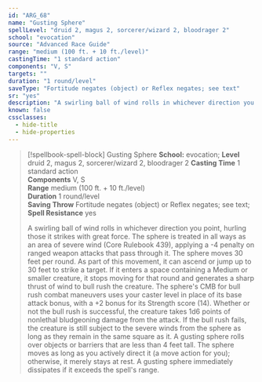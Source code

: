 ```yaml
---
id: "ARG_68"
name: "Gusting Sphere"
spellLevel: "druid 2, magus 2, sorcerer/wizard 2, bloodrager 2"
school: "evocation"
source: "Advanced Race Guide"
range: "medium (100 ft. + 10 ft./level)"
castingTime: "1 standard action"
components: "V, S"
targets: ""
duration: "1 round/level"
saveType: "Fortitude negates (object) or Reflex negates; see text"
sr: "yes"
description: "A swirling ball of wind rolls in whichever direction you point, hurling those it strikes with great force. The sphere is treated in all ways as an area of severe wind (Core Rulebook 439), applying a -4 penalty on ranged weapon attacks that pass through it. The sphere moves 30 feet per round. As part of this movement, it can ascend or jump up to 30 feet to strike a target. If it enters a space containing a Medium or smaller creature, it stops moving for that round and generates a sharp thrust of wind to bull rush the creature. The sphere's CMB for bull rush combat maneuvers uses your caster level in place of its base attack bonus, with a +2 bonus for its Strength score (14). Whether or not the bull rush is successful, the creature takes 1d6 points of nonlethal bludgeoning damage from the attack. If the bull rush fails, the creature is still subject to the severe winds from the sphere as long as they remain in the same square as it. A gusting sphere rolls over objects or barriers that are less than 4 feet tall.  The sphere moves as long as you actively direct it (a move action for you); otherwise, it merely stays at rest. A gusting sphere immediately dissipates if it exceeds the spell's range."
known: false
cssclasses:
  - hide-title
  - hide-properties
---
```


> [!spellbook-spell-block] Gusting Sphere
> **School:** evocation; **Level** druid 2, magus 2, sorcerer/wizard 2, bloodrager 2
> **Casting Time** 1 standard action  
> **Components** V, S  
> **Range** medium (100 ft. + 10 ft./level)  
> **Duration** 1 round/level  
> **Saving Throw** Fortitude negates (object) or Reflex negates; see text; **Spell Resistance** yes
> 
> A swirling ball of wind rolls in whichever direction you point, hurling those it strikes with great force. The sphere is treated in all ways as an area of severe wind (Core Rulebook 439), applying a -4 penalty on ranged weapon attacks that pass through it. The sphere moves 30 feet per round. As part of this movement, it can ascend or jump up to 30 feet to strike a target. If it enters a space containing a Medium or smaller creature, it stops moving for that round and generates a sharp thrust of wind to bull rush the creature. The sphere's CMB for bull rush combat maneuvers uses your caster level in place of its base attack bonus, with a +2 bonus for its Strength score (14). Whether or not the bull rush is successful, the creature takes 1d6 points of nonlethal bludgeoning damage from the attack. If the bull rush fails, the creature is still subject to the severe winds from the sphere as long as they remain in the same square as it. A gusting sphere rolls over objects or barriers that are less than 4 feet tall.  The sphere moves as long as you actively direct it (a move action for you); otherwise, it merely stays at rest. A gusting sphere immediately dissipates if it exceeds the spell's range.